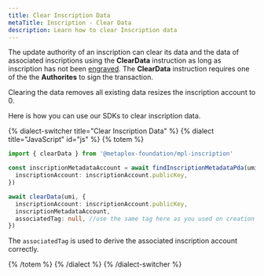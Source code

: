 ```yaml
---
title: Clear Inscription Data
metaTitle: Inscription - Clear Data
description: Learn how to clear Inscription data
---
```


The update authority of an inscription can clear its data and the data of associated inscriptions using the **ClearData** instruction as long as inscription has not been [engraved](/engraver/). The **ClearData** instruction requires one of the the **Authorites** to sign the transaction.

Clearing the data removes all existing data resizes the inscription account to 0.

Here is how you can use our SDKs to clear inscription data.

{% dialect-switcher title="Clear Inscription Data" %}
{% dialect title="JavaScript" id="js" %}
{% totem %}

```ts
import { clearData } from '@metaplex-foundation/mpl-inscription'

const inscriptionMetadataAccount = await findInscriptionMetadataPda(umi, {
  inscriptionAccount: inscriptionAccount.publicKey,
})

await clearData(umi, {
  inscriptionAccount: inscriptionAccount.publicKey,
  inscriptionMetadataAccount,
  associatedTag: null, //use the same tag here as you used on creation
})
```

The `associatedTag` is used to derive the associated inscription account correctly.

{% /totem %}
{% /dialect %}
{% /dialect-switcher %}
